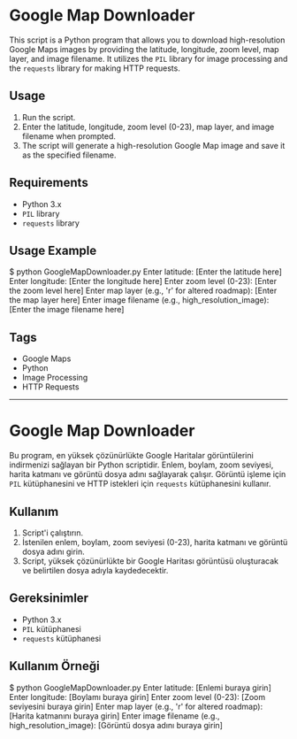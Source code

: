 # Google Map Downloader

This script is a Python program that allows you to download high-resolution Google Maps images by providing the latitude, longitude, zoom level, map layer, and image filename. It utilizes the `PIL` library for image processing and the `requests` library for making HTTP requests.

## Usage

1. Run the script.
2. Enter the latitude, longitude, zoom level (0-23), map layer, and image filename when prompted.
3. The script will generate a high-resolution Google Map image and save it as the specified filename.

## Requirements

- Python 3.x
- `PIL` library
- `requests` library

## Usage Example

$ python GoogleMapDownloader.py
Enter latitude: [Enter the latitude here]
Enter longitude: [Enter the longitude here]
Enter zoom level (0-23): [Enter the zoom level here]
Enter map layer (e.g., 'r' for altered roadmap): [Enter the map layer here]
Enter image filename (e.g., high_resolution_image): [Enter the image filename here]

## Tags

- Google Maps
- Python
- Image Processing
- HTTP Requests

_________________________________________________________________________________________________________________________________________________


# Google Map Downloader

Bu program, en yüksek çözünürlükte Google Haritalar görüntülerini indirmenizi sağlayan bir Python scriptidir. Enlem, boylam, zoom seviyesi, harita katmanı ve görüntü dosya adını sağlayarak çalışır. Görüntü işleme için `PIL` kütüphanesini ve HTTP istekleri için `requests` kütüphanesini kullanır.

## Kullanım

1. Script'i çalıştırın.
2. İstenilen enlem, boylam, zoom seviyesi (0-23), harita katmanı ve görüntü dosya adını girin.
3. Script, yüksek çözünürlükte bir Google Haritası görüntüsü oluşturacak ve belirtilen dosya adıyla kaydedecektir.

## Gereksinimler

- Python 3.x
- `PIL` kütüphanesi
- `requests` kütüphanesi

## Kullanım Örneği

$ python GoogleMapDownloader.py
Enter latitude: [Enlemi buraya girin]
Enter longitude: [Boylamı buraya girin]
Enter zoom level (0-23): [Zoom seviyesini buraya girin]
Enter map layer (e.g., 'r' for altered roadmap): [Harita katmanını buraya girin]
Enter image filename (e.g., high_resolution_image): [Görüntü dosya adını buraya girin]

